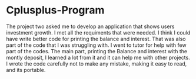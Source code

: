 # Cplusplus-Program

The project two asked me to develop an application that shows users investment growth. I met all the requiments that were needed. I think I could have write better code for printing the balance and interest. That was also part of the code that I was struggling with. I went to tutor for help with few part of the codes. The main part, printing the Balance and interest with the montly deposit, I learned a lot from it and it can help me with other projects. I wrote the code carefully not to make any mistake, making it easy to read, and its portable.
